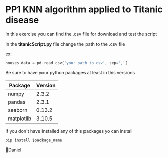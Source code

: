 # PP1 KNN algorithm applied to Titanic disease

In this exercise you can find the .csv file for download and test the script

In the **titanicScript.py** file change the path to the .csv file 

ex:
```python
houses_data = pd.read_csv('your_path_to_csv', sep=',')
```

Be sure to have your python packages at least in this versions 

| Package | Version |
|---|---|
| numpy | 2.3.2 |
| pandas | 2.3.1 |
| seaborn | 0.13.2 |
| matplotlib | 3.10.5 |

If you don´t have installed any of this packages yo can install 
```python
pip install $package_name
```

🥦Daniel
